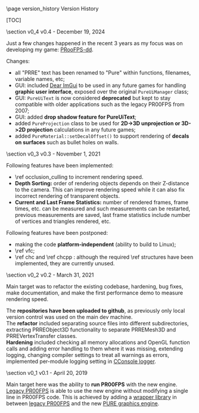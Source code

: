 \page version_history Version History

[TOC]

\section v0_4 v0.4 - December 19, 2024

Just a few changes happened in the recent 3 years as my focus was on developing my game: [PRooFPS-dd](https://github.com/proof88/PRooFPS-dd).

Changes:
 - all "PRRE" text has been renamed to "Pure" within functions, filenames, variable names, etc;
 - GUI: included [Dear ImGui](https://github.com/ocornut/imgui) to be used in any future games for handling **graphic user interface**, exposed over the original `PureUiManager` class;
 - GUI: `PureUiText` is now considered **deprecated** but kept to stay compatible with older applications such as the legacy PR00FPS from 2007;
 - GUI: added **drop shadow feature for PureUiText**;
 - added `PureProjection` class to be used for **2D->3D unprojection or 3D->2D projection** calculations in any future games;
 - added `PureMaterial::setDecalOffset()` to support rendering of **decals on surfaces** such as bullet holes on walls.

\section v0_3 v0.3 - November 1, 2021

Following features have been implemented:
 - \ref occlusion_culling to increment rendering speed.
 - **Depth Sorting:** order of rendering objects depends on their Z-distance to the camera. This can improve rendering speed while it can also fix incorrect rendering of transparent objects.
 - **Current and Last Frame Statistics:** number of rendered frames, frame times, etc. can be measured and such measurements can be restarted, previous measurements are saved, last frame statistics include number of vertices and triangles rendered, etc.

Following features have been postponed:
 - making the code **platform-independent** (ability to build to Linux);
 - \ref vfc;
 - \ref chc and \ref chcpp : although the required \ref structures have been implemented, they are currently unused.

\section v0_2 v0.2 - March 31, 2021

Main target was to refactor the existing codebase, hardening, bug fixes, make documentation, and make the first performance demo to measure rendering speed.

The **repositories have been uploaded to github**, as previously only local version control was used on the main dev machine.  
The **refactor** included separating source files into different subdirectories, extracting PRREObject3D functionality to separate PRREMesh3D and PRREVertexTransfer classes.  
**Hardening** included checking all memory allocations and OpenGL function calls and adding error handling to them where it was missing, extending logging, changing compiler settings to treat all warnings as errors, implemented per-module logging setting in [CConsole logger](https://github.com/proof88/Console).

\section v0_1 v0.1 - April 20, 2019

Main target here was the ability to **run PR00FPS** with the new engine.  
[Legacy PR00FPS](https://github.com/proof88/PR00FPS) is able to use the new engine without modifying a single line in PR00FPS code. This is achieved by adding a [wrapper library](https://github.com/proof88/gfxcore2) in between [legacy PR00FPS](https://github.com/proof88/PR00FPS) and the new [PURE graphics engine](https://github.com/proof88/PGE).